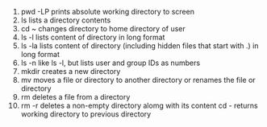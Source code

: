 1. pwd -LP prints absolute working directory to screen
2. ls lists a directory contents
3. cd ~ changes directory to home directory of user
4. ls -l lists content of directory in long format
5. ls -la lists content of directory (including hidden files that start with .) in long format
6. ls -n like ls -l, but lists user and group IDs as numbers
7. mkdir creates a new directory
8. mv moves a file or directory to another directory or renames the file or directory
9. rm deletes a file from a directory
10. rm -r deletes a non-empty directory alomg with its content
cd - returns working directory to previous directory
